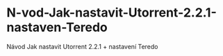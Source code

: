 # N-vod-Jak-nastavit-Utorrent-2.2.1-nastaven-Teredo
Návod Jak nastavit Utorrent 2.2.1 + nastavení Teredo
